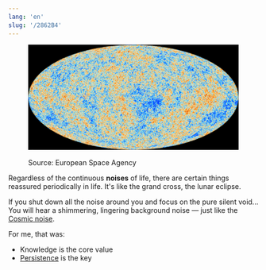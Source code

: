 ```yaml
---
lang: 'en'
slug: '/2862B4'
---
```



<figure>

![Source: European Space Agency](../assets/BAC983.png)


<figcaption>Source: European Space Agency</figcaption>
</figure>

Regardless of the continuous **noises** of life, there are certain things reassured periodically in life.
It's like the grand cross, the lunar eclipse.

If you shut down all the noise around you and focus on the pure silent void...
You will hear a shimmering, lingering background noise — just like the [Cosmic noise](https://en.wikipedia.org/wiki/Cosmic_noise).

For me, that was:

- Knowledge is the core value
- [Persistence](./../.././docs/pages/%E6%B0%B4%E9%81%A9%E7%A9%BF%E7%9F%B3.md) is the key

<head>
  <html lang="en-US"/>
</head>
